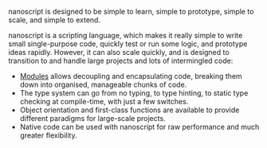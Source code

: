 nanoscript is designed to be simple to learn, simple to prototype, simple to scale, and simple to extend.

nanoscript is a scripting language, which makes it really simple to write small single-purpose code, quickly test or run some logic, and prototype ideas rapidly. However, it can also scale quickly, and is designed to transition to and handle large projects and lots of intermingled code:

- [Modules](#Module) allows decoupling and encapsulating code, breaking them down into organised, manageable chunks of code.
- The type system can go from no typing, to type hinting, to static type checking at compile-time, with just a few switches.
- Object orientation and first-class functions are available to provide different paradigms for large-scale projects.
- Native code can be used with nanoscript for raw performance and much greater flexibility.
